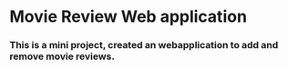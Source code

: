 # Movie Review Web application

### This is a mini project, created an webapplication to add and remove movie reviews.

